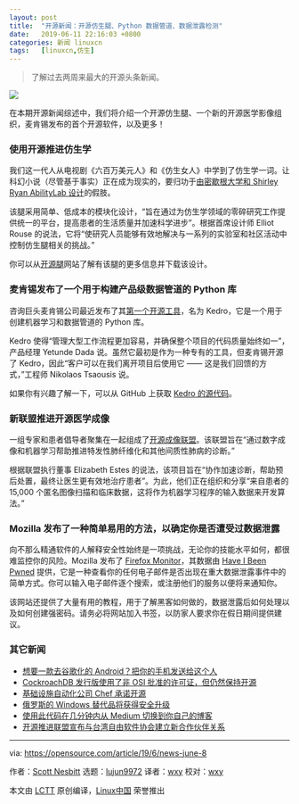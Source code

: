 ```yaml
---
layout: post
title:	"开源新闻：开源仿生腿、Python 数据管道、数据泄露检测"
date:	2019-06-11 22:16:03 +0800 
categories:	新闻 linuxcn 
tags:	[linuxcn,仿生]
---
```




> 
> 了解过去两周来最大的开源头条新闻。
> 
> 
> 


![](/Asserts/Images//attachment/album/201906/11/221610g8jjp8hpp024v6pd.png)


在本期开源新闻综述中，我们将介绍一个开源仿生腿、一个新的开源医学影像组织，麦肯锡发布的首个开源软件，以及更多！


### 使用开源推进仿生学


我们这一代人从电视剧《六百万美元人》和《仿生女人》中学到了仿生学一词。让科幻小说（尽管基于事实）正在成为现实的，要归功于[由密歇根大学和 Shirley Ryan AbilityLab 设计](https://news.umich.edu/open-source-bionic-leg-first-of-its-kind-platform-aims-to-rapidly-advance-prosthetics/)的假肢。


该腿采用简单、低成本的模块化设计，“旨在通过为仿生学领域的零碎研究工作提供统一的平台，提高患者的生活质量并加速科学进步”。根据首席设计师 Elliot Rouse 的说法，它将“使研究人员能够有效地解决与一系列的实验室和社区活动中控制仿生腿相关的挑战。”


你可以从[开源腿](https://opensourceleg.com/)网站了解有该腿的更多信息并下载该设计。


### 麦肯锡发布了一个用于构建产品级数据管道的 Python 库


咨询巨头麦肯锡公司最近发布了其[第一个开源工具](https://www.information-age.com/kedro-mckinseys-open-source-software-tool-123482991/)，名为 Kedro，它是一个用于创建机器学习和数据管道的 Python 库。


Kedro 使得“管理大型工作流程更加容易，并确保整个项目的代码质量始终如一”，产品经理 Yetunde Dada 说。虽然它最初是作为一种专有的工具，但麦肯锡开源了 Kedro，因此“客户可以在我们离开项目后使用它 —— 这是我们回馈的方式，”工程师 Nikolaos Tsaousis 说。


如果你有兴趣了解一下，可以从 GitHub 上获取 [Kedro 的源代码](https://github.com/quantumblacklabs/kedro)。


### 新联盟推进开源医学成像


一组专家和患者倡导者聚集在一起组成了[开源成像联盟](https://pulmonaryfibrosisnews.com/2019/05/31/international-open-source-imaging-consortium-osic-launched-to-advance-ipf-diagnosis/)。该联盟旨在“通过数字成像和机器学习帮助推进特发性肺纤维化和其他间质性肺病的诊断。”


根据联盟执行董事 Elizabeth Estes 的说法，该项目旨在“协作加速诊断，帮助预后处置，最终让医生更有效地治疗患者”。为此，他们正在组织和分享“来自患者的 15,000 个匿名图像扫描和临床数据，这将作为机器学习程序的输入数据来开发算法。”


### Mozilla 发布了一种简单易用的方法，以确定你是否遭受过数据泄露


向不那么精通软件的人解释安全性始终是一项挑战，无论你的技能水平如何，都很难监控你的风险。Mozilla 发布了 [Firefox Monitor](https://monitor.firefox.com/)，其数据由 [Have I Been Pwned](https://haveibeenpwned.com/) 提供，它是一种查看你的任何电子邮件是否出现在重大数据泄露事件中的简单方式。你可以输入电子邮件逐个搜索，或注册他们的服务以便将来通知你。


该网站还提供了大量有用的教程，用于了解黑客如何做的，数据泄露后如何处理以及如何创建强密码。请务必将网站加入书签，以防家人要求你在假日期间提供建议。


### 其它新闻


* [想要一款去谷歌化的 Android？把你的手机发送给这个人](https://fossbytes.com/want-a-google-free-android-send-your-phone-to-this-guy/)
* [CockroachDB 发行版使用了非 OSI 批准的许可证，但仍然保持开源](https://www.cockroachlabs.com/blog/oss-relicensing-cockroachdb/)
* [基础设施自动化公司 Chef 承诺开源](https://www.infoq.com/news/2019/05/chef-open-source/)
* [俄罗斯的 Windows 替代品将获得安全升级](https://www.nextgov.com/cybersecurity/2019/05/russias-would-be-windows-replacement-gets-security-upgrade/157330/)
* [使用此代码在几分钟内从 Medium 切换到你自己的博客](https://github.com/mathieudutour/medium-to-own-blog)
* [开源推进联盟宣布与台湾自由软件协会建立新合作伙伴关系](https://opensource.org/node/994)




---


via: <https://opensource.com/article/19/6/news-june-8>


作者：[Scott Nesbitt](https://opensource.com/users/scottnesbitt) 选题：[lujun9972](https://github.com/lujun9972) 译者：[wxy](https://github.com/wxy) 校对：[wxy](https://github.com/wxy)


本文由 [LCTT](https://github.com/LCTT/TranslateProject) 原创编译，[Linux中国](https://linux.cn/) 荣誉推出
